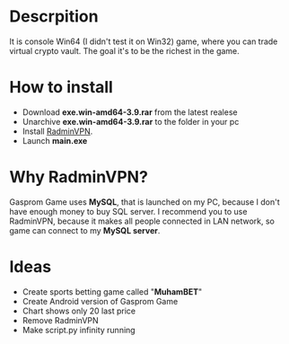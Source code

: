 # Descrpition
It is console Win64 (I didn't test it on Win32) game, where you can trade virtual crypto vault. The goal it's to be the richest in the game.

# How to install
- Download **exe.win-amd64-3.9.rar** from the latest realese
- Unarchive **exe.win-amd64-3.9.rar** to the folder in your pc
- Install [RadminVPN](https://download.radmin-vpn.com/download/files/Radmin_VPN_1.4.4642.1.exe).
- Launch **main.exe**

# Why RadminVPN?
Gasprom Game uses **MySQL**, that is launched on my PC, because I don't have enough money to buy SQL server. I recommend you to use RadminVPN, because it makes all people connected in LAN network, so game can connect to my **MySQL server**.

# Ideas
- Create sports betting game called "**MuhamBET**"
- Create Android version of Gasprom Game
- Chart shows only 20 last price
- Remove RadminVPN
- Make script.py infinity running